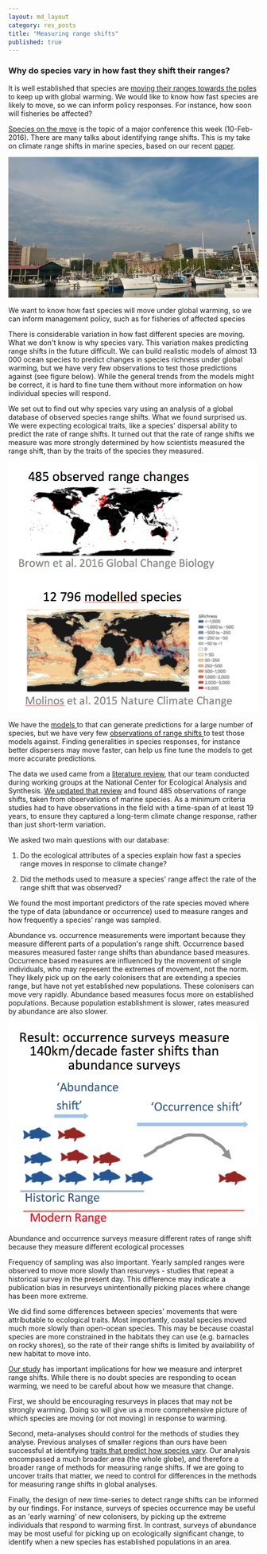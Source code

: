 ```yaml
---
layout: md_layout
category: res_posts
title: "Measuring range shifts"
published: true  
---
```



### Why do species vary in how fast they shift their ranges?

It is well established that species are [moving their ranges towards the poles](http://www.nature.com/nclimate/journal/v3/n10/abs/nclimate1958.html) to keep up with global warming. We would like to know how fast species are likely to move, so we can inform policy responses. For instance, how soon will fisheries be affected?

[Species on the move](http://www.speciesonthemove.com/) is the topic of a major conference this week (10-Feb-2016). There are many talks about identifying range shifts. This is my take on climate range shifts in marine species, based on our recent [paper](http://onlinelibrary.wiley.com/doi/10.1111/gcb.13184/full).

<div class = "image_caption">
<img src ="/Images/climate-range-shifts.png" alt="fishing boats" class="image_float"/>
<p>
We want to know how fast species will move under global warming, so we can inform management policy, such as for fisheries of affected species </a>
</p>
</div>

There is considerable variation in how fast different species are moving. What we don't know is why species vary. This variation makes predicting range shifts in the future difficult. We can build realistic models of almost 13 000 ocean species to predict changes in species richness under global warming, but we have very few observations to test those predictions against (see figure below). While the general trends from the models might be correct, it is hard to fine tune them without more information on how individual species will respond.

We set out to find out why species vary using an analysis of a global database of observed species range shifts.
What we found surprised us. We were expecting ecological traits, like a species' dispersal ability to predict the rate of range shifts. It turned out that the rate of range shifts we measure was more strongly determined by how scientists measured the range shift, than by the traits of the species they measured.   

<div class = "image_caption">
<img src ="/Images/models-vs-obs.png" alt="world map of range shifts" class="image_float"/>
<p>
We have the <a href="http://www.nature.com/nclimate/journal/vaop/ncurrent/full/nclimate2769.html?utm_source=tech.mazavr.tk&utm_medium=link&utm_compaign=article" target = "_blank"> models </a > to that can generate predictions for a large number of species, but we have very few <a href ="http://onlinelibrary.wiley.com/doi/10.1111/gcb.13184/full" target="_blank"> observations of range shifts </a> to test those models against. Finding generalities in species responses, for instance better dispersers may move faster, can help us fine tune the models to get more accurate predictions.
</p>
</div>

The data we used came from a [literature review](http://www.nature.com/nclimate/journal/v3/n10/abs/nclimate1958.html), that our team conducted during working groups at the National Center for Ecological Analysis and Synthesis. [We updated that review](http://onlinelibrary.wiley.com/doi/10.1111/gcb.13184/full) and found 485 observations of range shifts, taken from observations of marine species. As a minimum criteria studies had to have observations in the field with a time-span of at least 19 years, to ensure they captured a long-term climate change response, rather than just short-term variation.

We asked two main questions with our database:

1. Do the ecological attributes of a species explain how fast a species range moves in response to climate change?

2. Did the methods used to measure a species' range affect the rate of the range shift that was observed?

We found the most important predictors of the rate species moved where the type of data (abundance or occurrence) used to measure ranges and how frequently a species' range was sampled.

Abundance vs. occurrence measurements were important because they measure different parts of a population's range shift. Occurrence based measures measured faster range shifts than abundance based measures. Occurrence based measures are influenced by the movement of single individuals, who may represent the extremes of movement, not the norm. They likely pick up on the early colonisers that are extending a species range, but have not yet established new populations. These colonisers can move very rapidly. Abundance based measures focus more on established populations. Because population establishment is slower, rates measured by abundance are also slower.

<div class = "image_caption">
<img src ="/Images/abundance-measure.png" alt="abundances" class="image_float"/>
<p>
Abundance and occurrence surveys measure different rates of range shift because they measure different ecological processes </a>
</p>
</div>

Frequency of sampling was also important. Yearly sampled ranges were observed to move more slowly than resurveys - studies that repeat a historical survey in the present day. This difference may indicate a publication bias in resurveys unintentionally picking places where change has been more extreme.

We did find some differences between species' movements that were attributable to ecological traits. Most importantly, coastal species moved much more slowly than open-ocean species. This may be because coastal species are more constrained in the habitats they can use (e.g. barnacles on rocky shores), so the rate of their range shifts is limited by availability of new habitat to move into.  

[Our study](http://onlinelibrary.wiley.com/doi/10.1111/gcb.13184/full) has important implications for how we measure and interpret range shifts. While there is no doubt species are responding to ocean warming, we need to be careful about how we measure that change.

First, we should be encouraging resurveys in places that may not be strongly warming. Doing so will give us a more comprehensive picture of which species are moving (or not moving) in response to warming.

Second, meta-analyses should control for the methods of studies they analyse. Previous analyses of smaller regions than ours have been successful at identifying [traits that predict how species vary](http://onlinelibrary.wiley.com/doi/10.1111/ele.12474/full). Our analysis encompassed a much broader area (the whole globe), and therefore a broader range of methods for measuring range shifts. If we are going to uncover traits that matter, we need to control for differences in the methods for measuring range shifts in global analyses.

Finally, the design of new time-series to detect range shifts can be informed by our findings. For instance, surveys of species occurrence may be useful as an 'early warning' of new colonisers, by picking up the extreme individuals that respond to warming first. In contrast, surveys of abundance may be most useful for picking up on ecologically significant change, to identify when a new species has established populations in an area.
